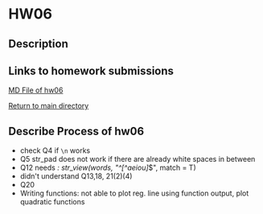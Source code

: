 # HW06

## Description



## Links to homework submissions

[MD File of hw06]()

[Return to main directory](https://github.com/qiaoyuet/STAT545-hw-Tang-Qiaoyue)

## Describe Process of hw06

- check Q4 if `\n` works
- Q5 str_pad does not work if there are already white spaces in between
- Q12 needs *: str_view(words, "^[^aeiou]*$", match = T)
- didn't understand Q13,18, 21(2)(4)
- Q20
- Writing functions: not able to plot reg. line using function output, plot quadratic functions